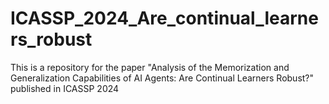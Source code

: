 # ICASSP_2024_Are_continual_learners_robust
This is a repository for the paper "Analysis of  the Memorization and Generalization Capabilities of AI Agents: Are Continual Learners Robust?" published in ICASSP 2024
